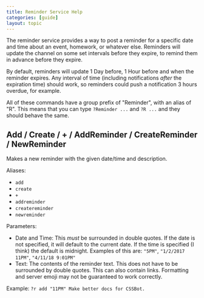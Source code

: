 ```yaml
---
title: Reminder Service Help
categories: [guide]
layout: topic
---
```


The reminder service provides a way to post a reminder for a specific date and time
about an event, homework, or whatever else. Reminders will update the channel
on some set intervals before they expire, to remind them in advance before they expire.

By default, reminders will update 1 Day before, 1 Hour before and when the reminder expires.
Any interval of time (including notifications _after_ the expiration time) should work,
so reminders could push a notification 3 hours overdue, for example.

All of these commands have a group prefix of "Reminder", with an alias of "R".
This means that you can type `?Reminder ...` and `?R ...` and they should
behave the same.

## Add / Create / + / AddReminder / CreateReminder / NewReminder

Makes a new reminder with the given date/time and description.

Aliases:
 - `add`
 - `create`
 - `+`
 - `addreminder`
 - `createreminder`
 - `newreminder`

Parameters:
 - Date and Time: This _must_ be surrounded in double quotes. If the date is not specified,
 it will default to the current date. If the time is specified (I think) the default is
 midnight. Examples of this are: `"5PM"`, `"1/2/2017 11PM"`, `"4/11/18 9:01PM"`
 - Text: The contents of the reminder text. This does not have to be surrounded by double quotes.
 This can also contain links. Formatting and server emoji may not be guaranteed to work
 correctly.

Example: `?r add "11PM" Make better docs for CSSBot.`
